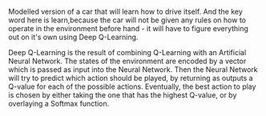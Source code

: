 Modelled version of a car that will learn how to drive itself. And the key word here is learn,because the car will not be given any rules on how to operate in the environment before hand - it will have to figure everything out on it's own using Deep Q-Learning.

Deep Q-Learning is the result of combining Q-Learning with an Artificial Neural Network. The states of the environment are encoded by a vector which is passed as input into the Neural Network. Then the Neural Network will try to predict which action should be played, by returning as outputs a Q-value for each of the possible actions. Eventually, the best action to play is chosen by either taking the one that has the highest Q-value, or by overlaying a Softmax function.

